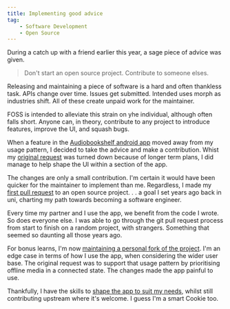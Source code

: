 ```yaml
---
title: Implementing good advice
tag:
    - Software Development
    - Open Source
---
```


During a catch up with a friend earlier this year, a sage piece of advice was given.

> Don't start an open source project. Contribute to someone elses.

Releasing and maintaining a piece of software is a hard and often thankless task. APIs change over time. Issues get submitted. Intended uses morph as industries shift. All of these create unpaid work for the maintainer.

FOSS is intended to alleviate this strain on yhe individual, although often falls short. Anyone can, in theory, contribute to any project to introduce features, improve the UI, and squash bugs. 

When a feature in the [Audiobookshelf android app](https://play.google.com/store/apps/details?id=com.audiobookshelf.app) moved away from my usage pattern, I decided to take the advice and make a contribution. Whist my [original request](https://github.com/advplyr/audiobookshelf-app/issues/954) was turned down because of longer term plans, I did manage to help shape the UI within a section of the app.

The changes are only a small contribution. I'm certain it would have been quicker for the maintainer to implement than me. Regardless, I made my [first pull request](https://github.com/advplyr/audiobookshelf-app/pull/967) to an open source project. . . a goal I set years ago back in uni, charting my path towards becoming a software engineer.

Every time my partner and I use the app, we benefit from the code I wrote. So does everyone else. I was able to go through the git pull request process from start to finish on a random project, with strangers. Something that seemed so daunting all those years ago.

For bonus learns, I'm now [maintaining a personal fork of the project](https://github.com/tonyedwardspz/audiobookshelf-app). I'm an edge case in terms of how I use the app, when considering the wider user base. The original request was to support that usage pattern by prioritising offline media in a connected state. The changes made the app painful to use.

Thankfully, I have the skills to [shape the app to suit my needs](https://github.com/tonyedwardspz/audiobookshelf-app/tree/te-personal-build), whilst still contributing upstream where it's welcome. I guess I'm a smart Cookie too.


